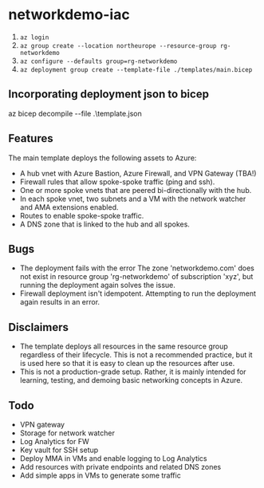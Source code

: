 # networkdemo-iac

1. `az login`
2. `az group create --location northeurope --resource-group rg-networkdemo`
3. `az configure --defaults group=rg-networkdemo`
4. `az deployment group create --template-file ./templates/main.bicep`

## Incorporating deployment json to bicep

az bicep decompile --file .\template.json

## Features

The main template deploys the following assets to Azure:
* A hub vnet with Azure Bastion, Azure Firewall, and VPN Gateway (TBA!)
* Firewall rules that allow spoke-spoke traffic (ping and ssh).
* One or more spoke vnets that are peered bi-directionally with the hub.
* In each spoke vnet, two subnets and a VM with the network watcher and AMA extensions enabled.
* Routes to enable spoke-spoke traffic.
* A DNS zone that is linked to the hub and all spokes.

## Bugs

* The deployment fails with the error The zone 'networkdemo.com' does not exist in resource group 'rg-networkdemo' of subscription 'xyz', but running the deployment again solves the issue.
* Firewall deployment isn't idempotent. Attempting to run the deployment again results in an error.

## Disclaimers

* The template deploys all resources in the same resource group regardless of their lifecycle. This is not a recommended practice, but it is used here so that it is easy to clean up the resources after use.
* This is not a production-grade setup. Rather, it is mainly intended for learning, testing, and demoing basic networking concepts in Azure.

## Todo

* VPN gateway
* Storage for network watcher
* Log Analytics for FW
* Key vault for SSH setup
* Deploy MMA in VMs and enable logging to Log Analytics
* Add resources with private endpoints and related DNS zones
* Add simple apps in VMs to generate some traffic